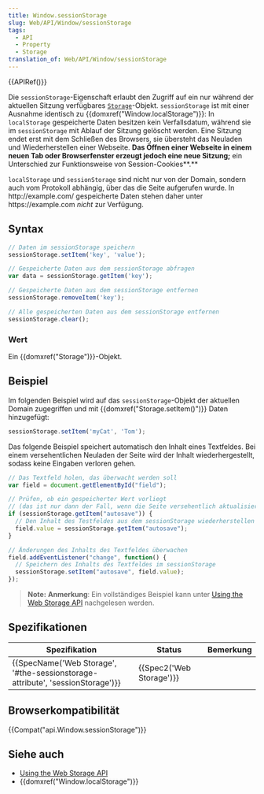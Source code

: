 ```yaml
---
title: Window.sessionStorage
slug: Web/API/Window/sessionStorage
tags:
  - API
  - Property
  - Storage
translation_of: Web/API/Window/sessionStorage
---
```

{{APIRef()}}

Die `sessionStorage`-Eigenschaft erlaubt den Zugriff auf ein nur während der aktuellen Sitzung verfügbares [`Storage`](/de/docs/Web/API/Storage "Die Beschreibung hierüber wurde bisher noch nicht geschrieben; bitte erwäge, mitzuwirken!")-Objekt. `sessionStorage` ist mit einer Ausnahme identisch zu {{domxref("Window.localStorage")}}: In `localStorage` gespeicherte Daten besitzen kein Verfallsdatum, während sie im `sessionStorage` mit Ablauf der Sitzung gelöscht werden. Eine Sitzung endet erst mit dem Schließen des Browsers, sie übersteht das Neuladen und Wiederherstellen einer Webseite. **Das Öffnen einer Webseite in einem neuen Tab oder Browserfenster erzeugt jedoch eine neue Sitzung;** ein Unterschied zur Funktionsweise von Session-Cookies**.**

`localStorage` und `sessionStorage` sind nicht nur von der Domain, sondern auch vom Protokoll abhängig, über das die Seite aufgerufen wurde. In http\://example.com/ gespeicherte Daten stehen daher unter https\://example.com _nicht_ zur Verfügung.

## Syntax

```js
// Daten im sessionStorage speichern
sessionStorage.setItem('key', 'value');

// Gespeicherte Daten aus dem sessionStorage abfragen
var data = sessionStorage.getItem('key');

// Gespeicherte Daten aus dem sessionStorage entfernen
sessionStorage.removeItem('key');

// Alle gespeicherten Daten aus dem sessionStorage entfernen
sessionStorage.clear();
```

### Wert

Ein {{domxref("Storage")}}-Objekt.

## Beispiel

Im folgenden Beispiel wird auf das `sessionStorage`-Objekt der aktuellen Domain zugegriffen und mit {{domxref("Storage.setItem()")}} Daten hinzugefügt:

```js
sessionStorage.setItem('myCat', 'Tom');
```

Das folgende Beispiel speichert automatisch den Inhalt eines Textfeldes. Bei einem versehentlichen Neuladen der Seite wird der Inhalt wiederhergestellt, sodass keine Eingaben verloren gehen.

```js
// Das Textfeld holen, das überwacht werden soll
var field = document.getElementById("field");

// Prüfen, ob ein gespeicherter Wert vorliegt
// (das ist nur dann der Fall, wenn die Seite versehentlich aktualisiert wurde)
if (sessionStorage.getItem("autosave")) {
  // Den Inhalt des Testfeldes aus dem sessionStorage wiederherstellen
  field.value = sessionStorage.getItem("autosave");
}

// Änderungen des Inhalts des Textfeldes überwachen
field.addEventListener("change", function() {
  // Speichern des Inhalts des Textfeldes im sessionStorage
  sessionStorage.setItem("autosave", field.value);
});
```

> **Note:** **Anmerkung**: Ein vollständiges Beispiel kann unter [Using the Web Storage API](/de/docs/Web/API/Web_Storage_API/Using_the_Web_Storage_API) nachgelesen werden.

## Spezifikationen

| Spezifikation                                                                                            | Status                           | Bemerkung |
| -------------------------------------------------------------------------------------------------------- | -------------------------------- | --------- |
| {{SpecName('Web Storage', '#the-sessionstorage-attribute', 'sessionStorage')}} | {{Spec2('Web Storage')}} |           |

## Browserkompatibilität

{{Compat("api.Window.sessionStorage")}}

## Siehe auch

- [Using the Web Storage API](/de/docs/Web/API/Web_Storage_API/Using_the_Web_Storage_API)
- {{domxref("Window.localStorage")}}
